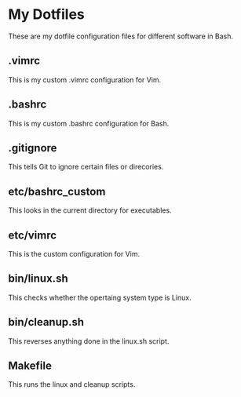 # My Dotfiles
These are my dotfile configuration files for different software in Bash.
## .vimrc
This is my custom .vimrc configuration for Vim.
## .bashrc
This is my custom .bashrc configuration for Bash.
## .gitignore
This tells Git to ignore certain files or direcories.
## etc/bashrc_custom
This looks in the current directory for executables.
## etc/vimrc
This is the custom configuration for Vim.
## bin/linux.sh
This checks whether the opertaing system type is Linux.
## bin/cleanup.sh
This reverses anything done in the linux.sh script.
## Makefile
This runs the linux and cleanup scripts.
